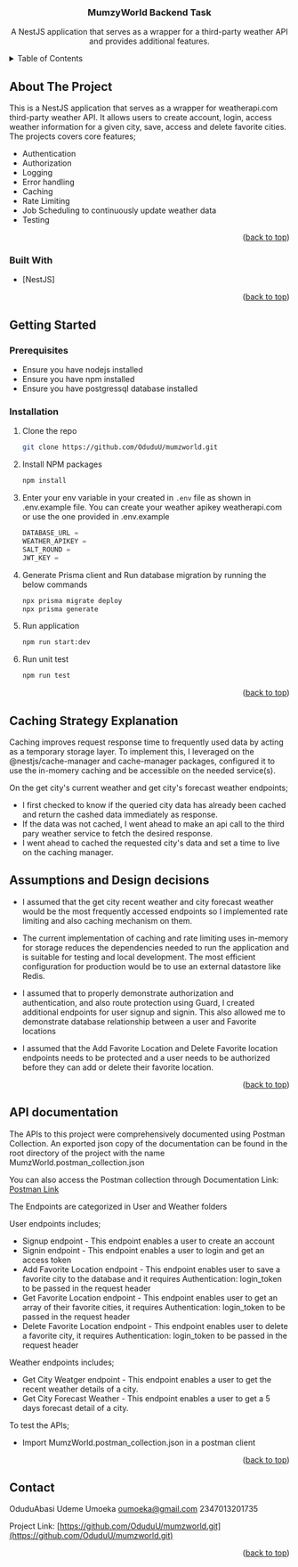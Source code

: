 <!-- Improved compatibility of back to top link: See: https://github.com/othneildrew/Best-README-Template/pull/73 -->

<a id="readme-top"></a>

<!--
*** Thanks for checking out the Best-README-Template. If you have a suggestion
*** that would make this better, please fork the repo and create a pull request
*** or simply open an issue with the tag "enhancement".
*** Don't forget to give the project a star!
*** Thanks again! Now go create something AMAZING! :D
-->

<!-- PROJECT SHIELDS -->
<!--
*** I'm using markdown "reference style" links for readability.
*** Reference links are enclosed in brackets [ ] instead of parentheses ( ).
*** See the bottom of this document for the declaration of the reference variables
*** for contributors-url, forks-url, etc. This is an optional, concise syntax you may use.
*** https://www.markdownguide.org/basic-syntax/#reference-style-links
-->

<h3 align="center">MumzyWorld Backend Task</h3>

  <p align="center">
    A NestJS application that serves as a wrapper for a third-party weather API and provides additional features.
  </p>
</div>

<!-- TABLE OF CONTENTS -->
<details>
  <summary>Table of Contents</summary>
  <ol>
    <li>
      <a href="#about-the-project">About The Project</a>
      <ul>
        <li><a href="#built-with">Built With</a></li>
      </ul>
    </li>
    <li>
      <a href="#getting-started">Getting Started</a>
      <ul>
        <li><a href="#prerequisites">Prerequisites</a></li>
        <li><a href="#installation">Installation</a></li>
      </ul>
    </li>
    <li><a href="#usage">Usage</a></li>
    <li><a href="#roadmap">Roadmap</a></li>
    <li><a href="#contributing">Contributing</a></li>
    <li><a href="#license">License</a></li>
    <li><a href="#contact">Contact</a></li>
    <li><a href="#acknowledgments">Acknowledgments</a></li>
  </ol>
</details>

<!-- ABOUT THE PROJECT -->

## About The Project

This is a NestJS application that serves as a wrapper for weatherapi.com third-party weather API.
It allows users to create account, login, access weather information for a given city, save, access and delete favorite cities.
The projects covers core features;

- Authentication
- Authorization
- Logging
- Error handling
- Caching
- Rate Limiting
- Job Scheduling to continuously update weather data
- Testing

<p align="right">(<a href="#readme-top">back to top</a>)</p>

### Built With

- [NestJS]

<p align="right">(<a href="#readme-top">back to top</a>)</p>

<!-- GETTING STARTED -->

## Getting Started

### Prerequisites

- Ensure you have nodejs installed
- Ensure you have npm installed
- Ensure you have postgressql database installed

### Installation

1. Clone the repo
   ```sh
   git clone https://github.com/OduduU/mumzworld.git
   ```
2. Install NPM packages
   ```sh
   npm install
   ```
3. Enter your env variable in your created in `.env` file as shown in .env.example file.
   You can create your weather apikey weatherapi.com or use the one provided in .env.example
   ```js
   DATABASE_URL =
   WEATHER_APIKEY =
   SALT_ROUND =
   JWT_KEY =
   ```
4. Generate Prisma client and Run database migration by running the below commands
   ```sh
   npx prisma migrate deploy
   npx prisma generate
   ```
5. Run application
   ```sh
   npm run start:dev
   ```
6. Run unit test
   ```sh
   npm run test
   ```

<p align="right">(<a href="#readme-top">back to top</a>)</p>

<!-- USAGE EXAMPLES -->

## Caching Strategy Explanation

Caching improves request response time to frequently used data by acting as a temporary storage layer.
To implement this, I leveraged on the @nestjs/cache-manager and cache-manager packages, configured it to use the in-momery caching and be accessible on the needed service(s).

On the get city's current weather and get city's forecast weather endpoints;

- I first checked to know if the queried city data has already been cached and return the cashed data immediately as response.
- If the data was not cached, I went ahead to make an api call to the third pary weather service to fetch the desired response.
- I went ahead to cached the requested city's data and set a time to live on the caching manager.

## Assumptions and Design decisions

- I assumed that the get city recent weather and city forecast weather would be the most frequently accessed endpoints so I implemented rate limiting and also caching mechanism on them.

- The current implementation of caching and rate limiting uses in-memory for storage reduces the dependencies needed to run the application and is suitable for testing and local development. The most efficient configuration for production would be to use an external datastore like Redis.

- I assumed that to properly demonstrate authorization and authentication, and also route protection using Guard, I created additional endpoints for user signup and signin. This also allowed me to demonstrate database relationship between a user and Favorite locations

- I assumed that the Add Favorite Location and Delete Favorite location endpoints needs to be protected and a user needs to be authorized before they can add or delete their favorite location.

<p align="right">(<a href="#readme-top">back to top</a>)</p>

<!-- ROADMAP -->

## API documentation

The APIs to this project were comprehensively documented using Postman Collection.
An exported json copy of the documentation can be found in the root directory of the project with the name MumzWorld.postman_collection.json

You can also access the Postman collection through Documentation Link: [Postman Link](https://blue-rocket-509663.postman.co/workspace/Team-Workspace~43e6eb93-9450-4d15-8fd8-ad57eb21a5f4/collection/19242122-2bcaec81-feb8-4005-9824-e2bb3c8bdf05?action=share&creator=19242122)

The Endpoints are categorized in User and Weather folders

User endpoints includes;

- Signup endpoint - This endpoint enables a user to create an account
- Signin endpoint - This endpoint enables a user to login and get an access token
- Add Favorite Location endpoint - This endpoint enables user to save a favorite city to the database and it requires Authentication: login_token to be passed in the request header
- Get Favorite Location endpoint - This endpoint enables user to get an array of their favorite cities, it requires Authentication: login_token to be passed in the request header
- Delete Favorite Location endpoint - This endpoint enables user to delete a favorite city, it requires Authentication: login_token to be passed in the request header

Weather endpoints includes;

- Get City Weatger endpoint - This endpoint enables a user to get the recent weather details of a city.
- Get City Forecast Weather - This endpoint enables a user to get a 5 days forecast detail of a city.

To test the APIs;

- Import MumzWorld.postman_collection.json in a postman client

<p align="right">(<a href="#readme-top">back to top</a>)</p>

## Contact

OduduAbasi Udeme Umoeka
oumoeka@gmail.com
2347013201735

Project Link: [https://github.com/OduduU/mumzworld.git](https://github.com/OduduU/mumzworld.git)

<p align="right">(<a href="#readme-top">back to top</a>)</p>
